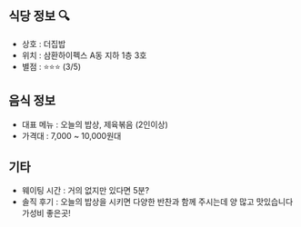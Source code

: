 ## 식당 정보 :mag:
- 상호 : 더집밥
- 위치 : 삼환하이펙스 A동 지하 1층 3호 
- 별점 : :star::star::star: (3/5)

## 음식 정보

- 대표 메뉴 : 오늘의 밥상, 제육볶음 (2인이상)
- 가격대 : 7,000 ~ 10,000원대

## 기타 

- 웨이팅 시간 :  거의 없지만 있다면 5분?
- 솔직 후기 :  오늘의 밥상을 시키면 다양한 반찬과 함께 주시는데 양 많고 맛있습니다 가성비 좋은곳! 

